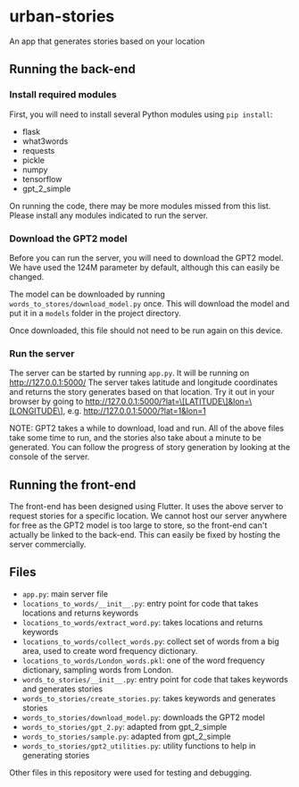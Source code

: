 
# urban-stories
An app that generates stories based on your location
## Running the back-end
### Install required modules
First, you will need to install several Python modules using `pip install`:
* flask
* what3words
* requests
* pickle
* numpy
* tensorflow
* gpt_2_simple

On running the code, there may be more modules missed from this list. Please install any modules indicated to run the server.
### Download the GPT2 model
Before you can run the server, you will need to download the GPT2 model. We have used the 124M parameter by default, although this can easily be changed.

The model can be downloaded by running `words_to_stores/download_model.py` once. This will download the model and put it in a `models` folder in the project directory.

Once downloaded, this file should not need to be run again on this device.
### Run the server
The server can be started by running `app.py`. It will be running on http://127.0.0.1:5000/
The server takes latitude and longitude coordinates and returns the story generates based on that location.
Try it out in your browser by going to http://127.0.0.1:5000/?lat=\[LATITUDE\]&lon=\[LONGITUDE\], e.g. http://127.0.0.1:5000/?lat=1&lon=1

NOTE: GPT2 takes a while to download, load and run. All of the above files take some time to run, and the stories also take about a minute to be generated. You can follow the progress of story generation by looking at the console of the server.
## Running the front-end
The front-end has been designed using Flutter. It uses the above server to request stories for a specific location. We cannot host our server anywhere for free as the GPT2 model is too large to store, so the front-end can't actually be linked to the back-end. This can easily be fixed by hosting the server commercially.
## Files
* `app.py`: main server file
* `locations_to_words/__init__.py`: entry point for code that takes locations and returns keywords
* `locations_to_words/extract_word.py`: takes locations and returns keywords
* `locations_to_words/collect_words.py`: collect set of words from a big area, used to create word frequency dictionary.
* `locations_to_words/London_words.pkl`: one of the word frequency dictionary, sampling words from London.
* `words_to_stories/__init__.py`: entry point for code that takes keywords and generates stories
* `words_to_stories/create_stories.py`: takes keywords and generates stories
* `words_to_stories/download_model.py`: downloads the GPT2 model
* `words_to_stories/gpt_2.py`: adapted from gpt_2_simple
* `words_to_stories/sample.py`: adapted from gpt_2_simple
* `words_to_stories/gpt2_utilities.py`: utility functions to help in generating stories

Other files in this repository were used for testing and debugging.
